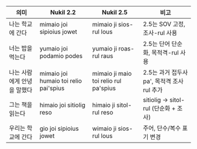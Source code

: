 | 의미              | Nukil 2.2                             | Nukil 2.5                             | 비고                              |
| --------------- | ------------------------------------- | ------------------------------------- | ------------------------------- |
| 나는 학교에 간다       | mimaio joi sipioius jowet             | mimaio ji sios-rul lous               | 2.5는 SOV 고정, 조사-rul 사용          |
| 너는 밥을 먹는다       | yumaio joi podamio podes              | yumaio ji roas-rul raus               | 2.5는 단어 단순화, 목적격-rul 사용         |
| 나는 사람에게 안녕을 말했다 | mimaio joi humaio toi relio pai'spius | mimaio ji maio toi relio rul pa'spius | 2.5는 과거 접두사 pa', 목적격 조사 rul 추가  |
| 그는 책을 읽는다       | himaio joi sitiolig reso              | himaio ji sitol-rul reso              | sitiolig → sitol-rul (단순화 + 조사) |
| 우리는 학교에 간다      | gio joi sipioius jowet                | wimaio ji sios-rul lous               | 주어, 단수/복수 표기 변경                 |
